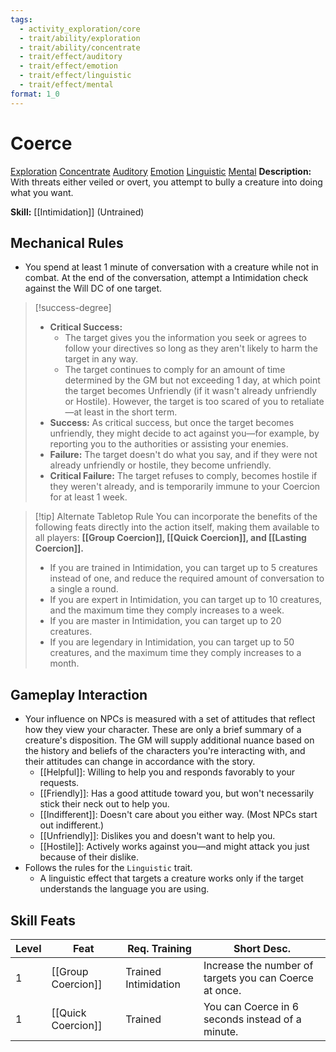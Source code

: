 ```yaml
---
tags:
  - activity_exploration/core
  - trait/ability/exploration
  - trait/ability/concentrate
  - trait/effect/auditory
  - trait/effect/emotion
  - trait/effect/linguistic
  - trait/effect/mental
format: 1_0
---
```

# Coerce

[Exploration](Exploration.md "Action & Ability Trait") [Concentrate](Concentrate.md "Action & Ability Trait")  [Auditory](Auditory.md "Effect Trait") [Emotion](Emotion.md "Effect Trait") [Linguistic](Linguistic.md "Effect Trait") [Mental](Mental.md "Effect Trait") 
**Description:** With threats either veiled or overt, you attempt to bully a creature into doing what you want. 

**Skill:** [[Intimidation]] (Untrained)

## Mechanical Rules

- You spend at least 1 minute of conversation with a creature while not in combat. At the end of the conversation, attempt a Intimidation check against the Will DC of one target.

> [!success-degree] 
>- **Critical Success:**
>	- The target gives you the information you seek or agrees to follow your directives so long as they aren't likely to harm the target in any way.
>	- The target continues to comply for an amount of time determined by the GM but not exceeding 1 day, at which point the target becomes Unfriendly (if it wasn't already unfriendly or Hostile). However, the target is too scared of you to retaliate—at least in the short term.
>- **Success:** As critical success, but once the target becomes unfriendly, they might decide to act against you—for example, by reporting you to the authorities or assisting your enemies.  
>- **Failure:** The target doesn't do what you say, and if they were not already unfriendly or hostile, they become unfriendly.  
>- **Critical Failure:** The target refuses to comply, becomes hostile if they weren't already, and is temporarily immune to your Coercion for at least 1 week.

> [!tip] Alternate Tabletop Rule
> You can incorporate the benefits of the following feats directly into the action itself, making them available to all players: **[[Group Coercion]], [[Quick Coercion]], and [[Lasting Coercion]].**
> - If you are trained in Intimidation, you can target up to 5 creatures instead of one, and reduce the required amount of conversation to a single a round.
> - If you are expert in Intimidation, you can target up to 10 creatures, and the maximum time they comply increases to a week.
> - If you are master in Intimidation, you can target up to 20 creatures.
> - If you are legendary in Intimidation, you can target up to 50 creatures, and the maximum time they comply increases to a month.

## Gameplay Interaction

- Your influence on NPCs is measured with a set of attitudes that reflect how they view your character. These are only a brief summary of a creature's disposition. The GM will supply additional nuance based on the history and beliefs of the characters you're interacting with, and their attitudes can change in accordance with the story. 
	- [[Helpful]]: Willing to help you and responds favorably to your requests.
	- [[Friendly]]: Has a good attitude toward you, but won't necessarily stick their neck out to help you.
	- [[Indifferent]]: Doesn't care about you either way. (Most NPCs start out indifferent.)
	- [[Unfriendly]]: Dislikes you and doesn't want to help you.
	- [[Hostile]]: Actively works against you—and might attack you just because of their dislike.
- Follows the rules for the `Linguistic` trait.
	- A linguistic effect that targets a creature works only if the target understands the language you are using.


## Skill Feats

| Level | Feat               | Req. Training        | Short Desc.                                            |
| ----- | ------------------ | -------------------- | ------------------------------------------------------ |
| 1     | [[Group Coercion]] | Trained Intimidation | Increase the number of targets you can Coerce at once. |
| 1     | [[Quick Coercion]] | Trained              | You can Coerce in 6 seconds instead of a minute.       |



